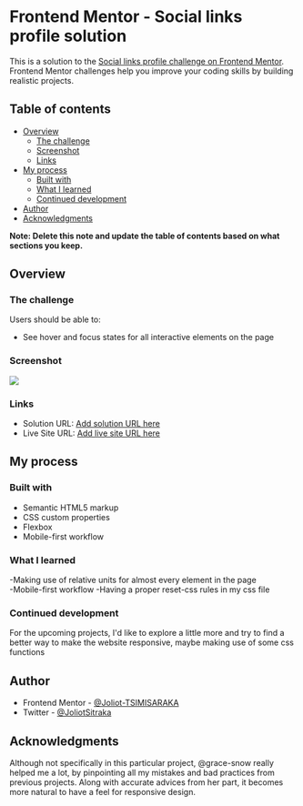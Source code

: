 # Frontend Mentor - Social links profile solution

This is a solution to the [Social links profile challenge on Frontend Mentor](https://www.frontendmentor.io/challenges/social-links-profile-UG32l9m6dQ). Frontend Mentor challenges help you improve your coding skills by building realistic projects. 

## Table of contents
- [Overview](#overview)
  - [The challenge](#the-challenge)
  - [Screenshot](#screenshot)
  - [Links](#links)
- [My process](#my-process)
  - [Built with](#built-with)
  - [What I learned](#what-i-learned)
  - [Continued development](#continued-development)
- [Author](#author)
- [Acknowledgments](#acknowledgments)

**Note: Delete this note and update the table of contents based on what sections you keep.**

## Overview

### The challenge

Users should be able to:

- See hover and focus states for all interactive elements on the page

### Screenshot

![](screenshot.jpg)


### Links

- Solution URL: [Add solution URL here](https://your-solution-url.com)
- Live Site URL: [Add live site URL here](https://your-live-site-url.com)

## My process

### Built with

- Semantic HTML5 markup
- CSS custom properties
- Flexbox
- Mobile-first workflow


### What I learned

-Making use of relative units for almost every element in the page  
-Mobile-first workflow
-Having a proper reset-css rules in my css file 

### Continued development

For the upcoming projects, I'd like to explore a little more and try to find a better way to make the website responsive, maybe making use of some css functions 

## Author

-   Frontend Mentor - [@Joliot-TSIMISARAKA](https://www.frontendmentor.io/profile/Joliot-TSIMISARAKA)
-   Twitter - [@JoliotSitraka](https://x.com/JoliotSitraka)


## Acknowledgments

Although not  specifically in this particular project,  @grace-snow really helped me a lot, by pinpointing all my mistakes and bad practices from previous projects. Along with accurate advices from her part, it becomes more natural to have a feel for responsive design.


